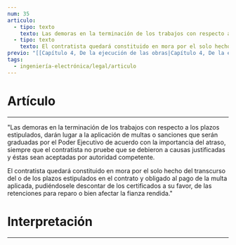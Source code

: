 ```yaml
---
num: 35
articulo:
  - tipo: texto
    texto: Las demoras en la terminación de los trabajos con respecto a los plazos estipulados, darán lugar a la aplicación de multas o sanciones que serán graduadas por el Poder Ejecutivo de acuerdo con la importancia del atraso, siempre que el contratista no pruebe que se debieron a causas justificadas y éstas sean aceptadas por autoridad competente.
  - tipo: texto
    texto: El contratista quedará constituido en mora por el solo hecho del transcurso del o de los plazos estipulados en el contrato y obligado al pago de la multa aplicada, pudiéndosele descontar de los certificados a su favor, de las retenciones para reparo o bien afectar la fianza rendida.
previo: "[[Capítulo 4, De la ejecución de las obras|Capítulo 4, De la ejecución de las obras]]"
tags:
  - ingeniería-electrónica/legal/articulo
---
```

# Artículo
---
"Las demoras en la terminación de los trabajos con respecto a los plazos estipulados, darán lugar a la aplicación de multas o sanciones que serán graduadas por el Poder Ejecutivo de acuerdo con la importancia del atraso, siempre que el contratista no pruebe que se debieron a causas justificadas y éstas sean aceptadas por autoridad competente.

El contratista quedará constituido en mora por el solo hecho del transcurso del o de los plazos estipulados en el contrato y obligado al pago de la multa aplicada, pudiéndosele descontar de los certificados a su favor, de las retenciones para reparo o bien afectar la fianza rendida."

# Interpretación
---

